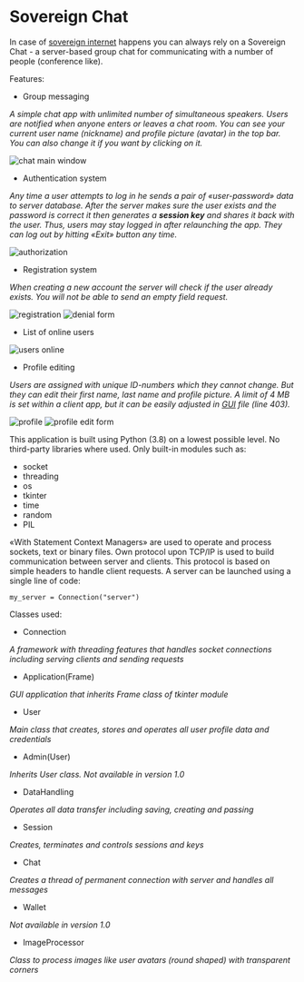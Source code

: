 # Sovereign Chat
In case of [sovereign internet](https://ru.wikipedia.org/wiki/%D0%97%D0%B0%D0%BA%D0%BE%D0%BD_%D0%BE_%C2%AB%D1%81%D1%83%D0%B2%D0%B5%D1%80%D0%B5%D0%BD%D0%BD%D0%BE%D0%BC_%D0%B8%D0%BD%D1%82%D0%B5%D1%80%D0%BD%D0%B5%D1%82%D0%B5%C2%BB) happens you can always rely on a Sovereign Chat - a server-based group chat for communicating with a number of people (conference like).

Features:
* Group messaging

*A simple chat app with unlimited number of simultaneous speakers.
Users are notified when anyone enters or leaves a chat room.
You can see your current user name (nickname) and profile picture (avatar) in the top bar.
You can also change it if you want by clicking on it.*

![chat main window](snapshots/main_window_2.png)

* Authentication system

*Any time a user attempts to log in he sends a pair of «user-password» data to server database.
After the server makes sure the user exists and the password is correct it then generates a **session key** and shares it back with the user.
Thus, users may stay logged in after relaunching the app.
They can log out by hitting «Exit» button any time.*

![authorization](snapshots/authorization_from.png)

* Registration system

*When creating a new account the server will check if the user already exists.
You will not be able to send an empty field request.*

![registration](snapshots/registration_from.png)
![denial form](snapshots/denial_form.png)

* List of online users

![users online](snapshots/users_online.png)

* Profile editing

*Users are assigned with unique ID-numbers which they cannot change.
But they can edit their first name, last name and profile picture.
A limit of 4 MB is set within a client app, but it can be easily adjusted in [GUI](http://github.com/client_v10/gui.py) file (line 403).*

![profile](snapshots/profile_form.png)
![profile edit form](snapshots/profile_edit.png)

This application is built using Python (3.8) on a lowest possible level.
No third-party libraries where used. Only built-in modules such as:
* socket
* threading
* os
* tkinter
* time
* random
* PIL

«With Statement Context Managers» are used to operate and process sockets, text or binary files.
Own protocol upon TCP/IP is used to build communication between server and clients.
This protocol is based on simple headers to handle client requests.
A server can be launched using a single line of code:

`my_server = Connection("server")`

Classes used:
* Connection

*A framework with threading features that handles socket connections including serving clients and sending requests*

* Application(Frame)

*GUI application that inherits Frame class of tkinter module*

* User

*Main class that creates, stores and operates all user profile data and credentials*

* Admin(User)

*Inherits User class. Not available in version 1.0*

* DataHandling

*Operates all data transfer including saving, creating and passing*

* Session

*Creates, terminates and controls sessions and keys*

* Chat

*Creates a thread of permanent connection with server and handles all messages*

* Wallet

*Not available in version 1.0*

* ImageProcessor

*Class to process images like user avatars (round shaped) with transparent corners* 
